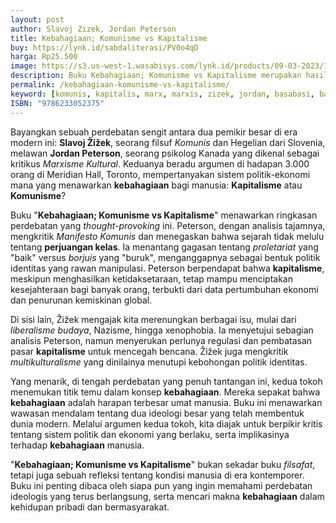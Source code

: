 ```yaml
---
layout: post
author: Slavoj Zizek, Jordan Peterson
title: Kebahagiaan; Komunisme vs Kapitalisme
buy: https://lynk.id/sabdaliterasi/PV0o4qD
harga: Rp25.500
image: https://s3.us-west-1.wasabisys.com/lynk.id/products/09-03-2023/1678363605613_8007937
description: Buku Kebahagiaan; Komunisme vs Kapitalisme merupakan hasil perdebatan antara Slavoj Zizek, Jordan Peterson mengenai tentang ideologi masing-masing ant.
permalink: /kebahagiaan-komunisme-vs-kapitalisme/
keyword: [komunis, kapitalis, marx, marxis, zizek, jordan, basabasi, bahagia]
ISBN: "9786233052375"
---
```

<p>Bayangkan sebuah perdebatan sengit antara dua pemikir besar di era modern ini: <strong>Slavoj Žižek</strong>, seorang filsuf <em>Komunis</em> dan Hegelian dari Slovenia, melawan <strong>Jordan Peterson</strong>, seorang psikolog Kanada yang dikenal sebagai kritikus <em>Marxisme Kultural</em>. Keduanya beradu argumen di hadapan 3.000 orang di Meridian Hall, Toronto, mempertanyakan sistem politik-ekonomi mana yang menawarkan <strong>kebahagiaan</strong> bagi manusia: <strong>Kapitalisme</strong> atau <strong>Komunisme</strong>?</p><p>Buku "<strong>Kebahagiaan; Komunisme vs Kapitalisme</strong>" menawarkan ringkasan perdebatan yang <em>thought-provoking</em> ini. Peterson, dengan analisis tajamnya, mengkritik <em>Manifesto Komunis</em> dan menegaskan bahwa sejarah tidak melulu tentang <strong>perjuangan kelas</strong>. Ia menantang gagasan tentang <em>proletariat</em> yang "baik" versus <em>borjuis</em> yang "buruk", menganggapnya sebagai bentuk politik identitas yang rawan manipulasi. Peterson berpendapat bahwa <strong>kapitalisme</strong>, meskipun menghasilkan ketidaksetaraan, tetap mampu menciptakan kesejahteraan bagi banyak orang, terbukti dari data pertumbuhan ekonomi dan penurunan kemiskinan global.</p><p>Di sisi lain, Žižek mengajak kita merenungkan berbagai isu, mulai dari <em>liberalisme budaya</em>, Nazisme, hingga xenophobia. Ia menyetujui sebagian analisis Peterson, namun menyerukan perlunya regulasi dan pembatasan pasar <strong>kapitalisme</strong> untuk mencegah bencana. Žižek juga mengkritik <em>multikulturalisme</em> yang dinilainya menutupi kebohongan politik identitas.</p><p>Yang menarik, di tengah perdebatan yang penuh tantangan ini, kedua tokoh menemukan titik temu dalam konsep <strong>kebahagiaan</strong>. Mereka sepakat bahwa <strong>kebahagiaan</strong> adalah harapan terbesar umat manusia. Buku ini menawarkan wawasan mendalam tentang dua ideologi besar yang telah membentuk dunia modern. Melalui argumen kedua tokoh, kita diajak untuk berpikir kritis tentang sistem politik dan ekonomi yang berlaku, serta implikasinya terhadap <strong>kebahagiaan</strong> manusia.</p><p>"<strong>Kebahagiaan; Komunisme vs Kapitalisme</strong>" bukan sekadar buku <em>filsafat</em>, tetapi juga sebuah refleksi tentang kondisi manusia di era kontemporer. Buku ini penting dibaca oleh siapa pun yang ingin memahami perdebatan ideologis yang terus berlangsung, serta mencari makna <strong>kebahagiaan</strong> dalam kehidupan pribadi dan bermasyarakat.</p>
